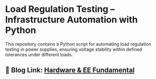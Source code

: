 # Load Regulation Testing – Infrastructure Automation with Python
This repository contains a Python script for automating load regulation testing in power supplies, ensuring voltage stability within defined tolerances under different loads.

## 🌟 Blog Link: [Hardware & EE Fundamental](https://docs.google.com/document/d/1T7CMkyIj2viTvtc2fpWc24gUgGb3LPDfmJTzH9S-jbE/edit#heading=h.i99a21x6n0iv)
